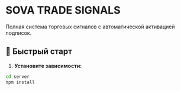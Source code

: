 # SOVA TRADE SIGNALS

Полная система торговых сигналов с автоматической активацией подписок.

## 🚀 Быстрый старт

1. **Установите зависимости:**
```bash
cd server
npm install
